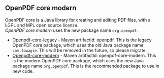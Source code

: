 ## OpenPDF core modern

OpenPDF core is a Java library for creating and editing PDF files, with a LGPL and MPL open source license.  
*OpenPDF core modern* uses the new package name `org.openpdf`.

* [Openpdf-core-legacy](/openpdf-core-legacy) - Maven artifactId: openpdf. This is the legacy OpenPDF core package, 
  which uses the old Java package name `com.lowagie`. This will be removed in the future, so please migrate.
* [Openpdf-core-modern](/openpdf-core-modern) - Maven artifactId: openpdf-core-modern. This is the modern OpenPDF 
  core package, which uses the new Java package name `org.openpdf`. This is the recommended package to use in new code.
